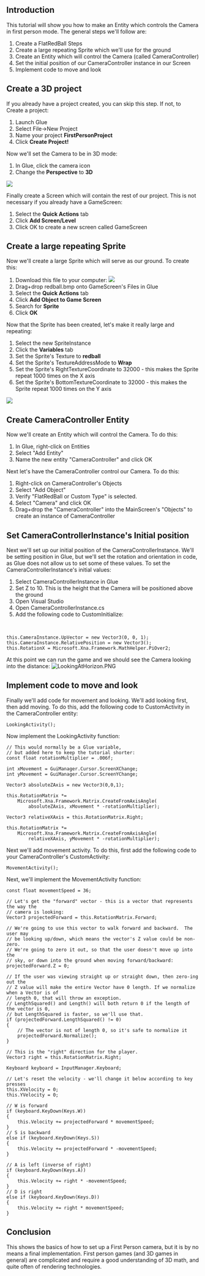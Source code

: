 ## Introduction

This tutorial will show you how to make an Entity which controls the Camera in first person mode. The general steps we'll follow are:

1.  Create a FlatRedBall Steps
2.  Create a large repeating Sprite which we'll use for the ground
3.  Create an Entity which will control the Camera (called CameraController)
4.  Set the initial position of our CameraController instance in our Screen
5.  Implement code to move and look

## Create a 3D project

If you already have a project created, you can skip this step. If not, to Create a project:

1.  Launch Glue
2.  Select File-\>New Project
3.  Name your project **FirstPersonProject**
4.  Click **Create Project!**

Now we'll set the Camera to be in 3D mode:

1.  In Glue, click the camera icon
2.  Change the **Perspective** to **3D**

![](/media/2021-07-img_60f97747cad48.png)

Finally create a Screen which will contain the rest of our project. This is not necessary if you already have a GameScreen:

1.  Select the **Quick Actions** tab
2.  Click **Add Screen/Level**
3.  Click OK to create a new screen called GameScreen

## Create a large repeating Sprite

Now we'll create a large Sprite which will serve as our ground. To create this:

1.  Download this file to your computer: [![](/media/2016-01-redball-1.png)](/media/2016-01-redball-1.png)
2.  Drag+drop redball.bmp onto GameScreen's Files in Glue
3.  Select the **Quick Actions** tab
4.  Click **Add Object to Game Screen**
5.  Search for **Sprite**
6.  Click **OK**

Now that the Sprite has been created, let's make it really large and repeating:

1.  Select the new SpriteInstance
2.  Click the **Variables** tab
3.  Set the Sprite's Texture to **redball**
4.  Set the Sprite's TextureAddressMode to **Wrap**
5.  Set the Sprite's RightTextureCoordinate to 32000 - this makes the Sprite repeat 1000 times on the X axis
6.  Set the Sprite's BottomTextureCoordinate to 32000 - this makes the Sprite repeat 1000 times on the Y axis

![](/media/2021-07-img_60f97cd471063.png)

## Create CameraController Entity

Now we'll create an Entity which will control the Camera. To do this:

1.  In Glue, right-click on Entities
2.  Select "Add Entity"
3.  Name the new entity "CameraController" and click OK

Next let's have the CameraController control our Camera. To do this:

1.  Right-click on CameraController's Objects
2.  Select "Add Object"
3.  Verify "FlatRedBall or Custom Type" is selected.
4.  Select "Camera" and click OK
5.  Drag+drop the "CameraController" into the MainScreen's "Objects" to create an instance of CameraController

## Set CameraControllerInstance's Initial position

Next we'll set up our initial position of the CameraControllerInstance. We'll be setting position in Glue, but we'll set the rotation and orientation in code, as Glue does not allow us to set some of these values. To set the CameraControllerInstance's initial values:

1.  Select CameraControllerInstance in Glue
2.  Set Z to 10. This is the height that the Camera will be positioned above the ground
3.  Open Visual Studio
4.  Open CameraControllerInstance.cs
5.  Add the following code to CustomInitialize:

&nbsp;

    this.CameraInstance.UpVector = new Vector3(0, 0, 1);
    this.CameraInstance.RelativePosition = new Vector3();
    this.RotationX = Microsoft.Xna.Framework.MathHelper.PiOver2;

At this point we can run the game and we should see the Camera looking into the distance: ![LookingAtHorizon.PNG](/media/migrated_media-LookingAtHorizon.PNG)

## Implement code to move and look

Finally we'll add code for movement and looking. We'll add looking first, then add moving. To do this, add the following code to CustomActivity in the CameraController entity:

    LookingActivity();

Now implement the LookingActivity function:

    // This would normally be a Glue variable,
    // but added here to keep the tutorial shorter:
    const float rotationMultiplier = .006f;

    int xMovement = GuiManager.Cursor.ScreenXChange;
    int yMovement = GuiManager.Cursor.ScreenYChange;

    Vector3 absoluteZAxis = new Vector3(0,0,1);

    this.RotationMatrix *=
        Microsoft.Xna.Framework.Matrix.CreateFromAxisAngle(
            absoluteZAxis, xMovement * -rotationMultiplier);

    Vector3 relativeXAxis = this.RotationMatrix.Right;

    this.RotationMatrix *=
        Microsoft.Xna.Framework.Matrix.CreateFromAxisAngle(
            relativeXAxis, yMovement * -rotationMultiplier);

Next we'll add movement activity. To do this, first add the following code to your CameraController's CustomActivity:

    MovementActivity();

Next, we'll implement the MovementActivity function:

    const float movementSpeed = 36;

    // Let's get the "forward" vector - this is a vector that represents the way the
    // camera is looking:
    Vector3 projectedForward = this.RotationMatrix.Forward;

    // We're going to use this vector to walk forward and backward.  The user may
    // be looking up/down, which means the vector's Z value could be non-zero.
    // We're going to zero it out, so that the user doesn't move up into the
    // sky, or down into the ground when moving forward/backward:
    projectedForward.Z = 0;

    // If the user was viewing straight up or straight down, then zero-ing out the
    // Z value will make the entire Vector have 0 length. If we normalize when a Vector is of
    // length 0, that will throw an exception.
    // LengthSquared() and Length() will both return 0 if the length of the vector is 0,
    // but LengthSquared is faster, so we'll use that.
    if (projectedForward.LengthSquared() != 0)
    {
        // The vector is not of length 0, so it's safe to normalize it
        projectedForward.Normalize();
    }

    // This is the "right" direction for the player.  
    Vector3 right = this.RotationMatrix.Right;

    Keyboard keyboard = InputManager.Keyboard;

    // Let's reset the velocity - we'll change it below according to key presses
    this.XVelocity = 0;
    this.YVelocity = 0;

    // W is forward
    if (keyboard.KeyDown(Keys.W))
    {
        this.Velocity += projectedForward * movementSpeed;
    }
    // S is backward
    else if (keyboard.KeyDown(Keys.S))
    {
        this.Velocity += projectedForward * -movementSpeed;
    }

    // A is left (inverse of right)
    if (keyboard.KeyDown(Keys.A))
    {
        this.Velocity += right * -movementSpeed;
    }
    // D is right
    else if (keyboard.KeyDown(Keys.D))
    {
        this.Velocity += right * movementSpeed;
    }

## Conclusion

This shows the basics of how to set up a First Person camera, but it is by no means a final implementation. First person games (and 3D games in general) are complicated and require a good understanding of 3D math, and quite often of rendering technologies.
